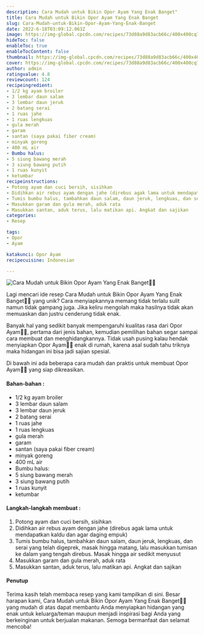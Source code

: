 ```yaml
---
description: Cara Mudah untuk Bikin Opor Ayam Yang Enak Banget"
title: Cara Mudah untuk Bikin Opor Ayam Yang Enak Banget
slug: Cara-Mudah-untuk-Bikin-Opor-Ayam-Yang-Enak-Banget
date: 2022-6-18T03:09:12.063Z
image: https://img-global.cpcdn.com/recipes/73d88a9d83acb66c/400x400cq70/photo.jpg
hideToc: false
enableToc: true
enableTocContent: false
thumbnail: https://img-global.cpcdn.com/recipes/73d88a9d83acb66c/400x400cq70/photo.jpg
cover: https://img-global.cpcdn.com/recipes/73d88a9d83acb66c/400x400cq70/photo.jpg
author: admin
ratingvalue: 4.8
reviewcount: 124
recipeingredient:
- 1/2 kg ayam broiler
- 3 lembar daun salam
- 3 lembar daun jeruk
- 2 batang serai
- 1 ruas jahe
- 1 ruas lengkuas
- gula merah
- garam
- santan (saya pakai fiber cream)
- minyak goreng
- 400 mL air
- Bumbu halus:
- 5 siung bawang merah
- 3 siung bawang putih
- 1 ruas kunyit
- ketumbar
recipeinstructions:
- Potong ayam dan cuci bersih, sisihkan
- Didihkan air rebus ayam dengan jahe (direbus agak lama untuk mendapatkan kaldu dan agar daging empuk)
- Tumis bumbu halus, tambahkan daun salam, daun jeruk, lengkuas, dan serai yang telah digeprek, masak hingga matang, lalu masukkan tumisan ke dalam yang tengah direbus. Masak hingga air sedikit menyusut
- Masukkan garam dan gula merah, aduk rata
- Masukkan santan, aduk terus, lalu matikan api. Angkat dan sajikan
categories:
- Resep

tags:
- Opor
- Ayam

katakunci: Opor Ayam
recipecuisine: Indonesian

---
```


![Cara Mudah untuk Bikin Opor Ayam Yang Enak Banget👩‍🍳](https://img-global.cpcdn.com/recipes/73d88a9d83acb66c/400x400cq70/photo.jpg)

Lagi mencari ide resep Cara Mudah untuk Bikin Opor Ayam Yang Enak Banget👩‍🍳 yang unik? Cara menyiapkannya memang tidak terlalu sulit namun tidak gampang juga. Jika keliru mengolah maka hasilnya tidak akan memuaskan dan justru cenderung tidak enak.

Banyak hal yang sedikit banyak mempengaruhi kualitas rasa dari Opor Ayam👩‍🍳, pertama dari jenis bahan, kemudian pemilihan bahan segar sampai cara membuat dan menghidangkannya. Tidak usah pusing kalau hendak menyiapkan Opor Ayam👩‍🍳 enak di rumah, karena asal sudah tahu triknya maka hidangan ini bisa jadi sajian spesial.

Di bawah ini ada beberapa cara mudah dan praktis untuk membuat Opor Ayam👩‍🍳 yang siap dikreasikan.

<!--inarticleads1-->

#### Bahan-bahan :

- 1/2 kg ayam broiler
- 3 lembar daun salam
- 3 lembar daun jeruk
- 2 batang serai
- 1 ruas jahe
- 1 ruas lengkuas
- gula merah
- garam
- santan (saya pakai fiber cream)
- minyak goreng
- 400 mL air
- Bumbu halus:
- 5 siung bawang merah
- 3 siung bawang putih
- 1 ruas kunyit
- ketumbar

<!--inarticleads2-->

#### Langkah-langkah membuat :

1. Potong ayam dan cuci bersih, sisihkan
1. Didihkan air rebus ayam dengan jahe (direbus agak lama untuk mendapatkan kaldu dan agar daging empuk)
1. Tumis bumbu halus, tambahkan daun salam, daun jeruk, lengkuas, dan serai yang telah digeprek, masak hingga matang, lalu masukkan tumisan ke dalam yang tengah direbus. Masak hingga air sedikit menyusut
1. Masukkan garam dan gula merah, aduk rata
1. Masukkan santan, aduk terus, lalu matikan api. Angkat dan sajikan

#### Penutup

Terima kasih telah membaca resep yang kami tampilkan di sini. Besar harapan kami, Cara Mudah untuk Bikin Opor Ayam Yang Enak Banget👩‍🍳 yang mudah di atas dapat membantu Anda menyiapkan hidangan yang enak untuk keluarga/teman maupun menjadi inspirasi bagi Anda yang berkeinginan untuk berjualan makanan. Semoga bermanfaat dan selamat mencoba!